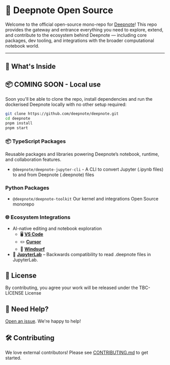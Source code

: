 # 🧠 Deepnote Open Source

Welcome to the official open-source mono-repo for [Deepnote](https://deepnote.com)! This repo provides the gateway and entrance everything you need to explore, extend, and contribute to the ecosystem behind Deepnote — including core packages, dev tooling, and integrations with the broader computational notebook world.

---

## 🚀 What's Inside

## 📦 COMING SOON - Local use

Soon you'll be able to clone the repo, install dependencies and run the dockerised Deepnote locally with no other setup required:

```bash
git clone https://github.com/deepnote/deepnote.git
cd deepnote
pnpm install
pnpm start
```

### 📦 TypeScript Packages

Reusable packages and libraries powering Deepnote’s notebook, runtime, and collaboration features.

- `@deepnote/deepnote-jupyter-cli` - A CLI to convert Jupyter (.ipynb files) to and from Deepnote (.deepnote) files

### Python Packages

- `@deepnote/deepnote-toolkit` Our kernel and integrations Open Source monorepo

### 🌐 Ecosystem Integrations

- AI-native editing and notebook exploration
  - 🖥️ **[VS Code](https://github.com/deepnote/vscode-deepnote)**
  - ✏️ **[Cursor](https://github.com/deepnote/vscode-deepnote)**
  - 🌊 **[Windsurf](https://github.com/deepnote/vscode-deepnote)**
- 🧪 **[JupyterLab](https://github.com/deepnote/jupyterlab-deepnote)** – Backwards compatibility to read .deepnote files in JupyterLab.

## 📄 License

By contributing, you agree your work will be released under the TBC-LICENSE License

## 🙌 Need Help?

[Open an issue](https://github.com/deepnote/deepnote/issues/new). We're happy to help!

## 🛠️ Contributing

We love external contributors!
Please see [CONTRIBUTING.md](CONTRIBUTING.md) to get started.
